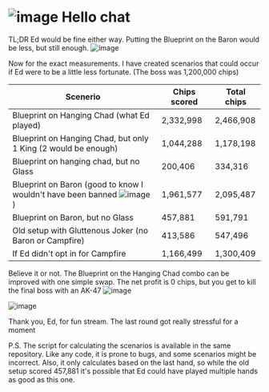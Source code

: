 # ![image](https://github.com/user-attachments/assets/158e2efd-9571-4fef-af9d-669dccee02d0) Hello chat


TL;DR Ed would be fine either way. Putting the Blueprint on the Baron would be less, but still enough. ![image](https://github.com/user-attachments/assets/7371575d-47e6-4367-83b9-d7ca7770d57b)


Now for the exact measurements. I have created scenarios that could occur if Ed were to be a little less fortunate. (The boss was 1,200,000 chips)

| Scenerio | Chips scored | Total chips |
| -------- | ------- | ------- |
| Blueprint on Hanging Chad (what Ed played) | 2,332,998 | 2,466,908 |
| Blueprint on Hanging Chad, but only 1 King (2 would be enough) | 1,044,288 | 1,178,198 |
| Blueprint on hanging chad, but no Glass | 200,406 | 334,316 |
| Blueprint on Baron (good to know I wouldn't have been banned ![image](https://github.com/user-attachments/assets/8d3fc710-d9ad-4f78-8e3a-d780148b7c1d) ) | 1,961,577 | 2,095,487 |
| Blueprint on Baron, but no Glass | 457,881 | 591,791 |
| Old setup with Gluttenous Joker (no Baron or Campfire) | 413,586 | 547,496 |
| If Ed didn't opt in for Campfire | 1,166,499 | 1,300,409 |

Believe it or not. The Blueprint on the Hanging Chad combo can be improved with one simple swap. The net profit is 0 chips, but you get to kill the final boss with an AK-47 ![image](https://github.com/user-attachments/assets/9492eb55-59b7-4e12-bacd-31beb645e5f2)

![image](https://github.com/user-attachments/assets/a4e06aea-a3c7-434a-9946-2a23dcf623aa)

Thank you, Ed, for fun stream. The last round got really stressful for a moment

P.S. The script for calculating the scenarios is available in the same repository. Like any code, it is prone to bugs, and some scenarios might be incorrect. Also, it only calculates based on the last hand, so while the old setup scored 457,881 it's possible that Ed could have played multiple hands as good as this one.
